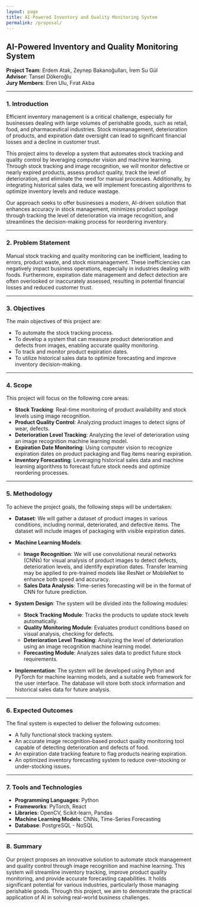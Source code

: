 ```yaml
---
layout: page
title: AI-Powered Inventory and Quality Monitoring System
permalink: /proposal/
---
```


## AI-Powered Inventory and Quality Monitoring System

**Project Team**: Erdem Atak, Zeynep Bakanoğulları, İrem Su Gül  
**Advisor**: Tansel Dökeroğlu  
**Jury Members**: Eren Ulu, Fırat Akba

---

### 1. Introduction
Efficient inventory management is a critical challenge, especially for businesses dealing with large volumes of perishable goods, such as retail, food, and pharmaceutical industries. Stock mismanagement, deterioration of products, and expiration date oversight can lead to significant financial losses and a decline in customer trust.

This project aims to develop a system that automates stock tracking and quality control by leveraging computer vision and machine learning. Through stock tracking and image recognition, we will monitor defective or nearly expired products, assess product quality, track the level of deterioration, and eliminate the need for manual processes. Additionally, by integrating historical sales data, we will implement forecasting algorithms to optimize inventory levels and reduce wastage.

Our approach seeks to offer businesses a modern, AI-driven solution that enhances accuracy in stock management, minimizes product spoilage through tracking the level of deterioration via image recognition, and streamlines the decision-making process for reordering inventory.

---

### 2. Problem Statement
Manual stock tracking and quality monitoring can be inefficient, leading to errors, product waste, and stock mismanagement. These inefficiencies can negatively impact business operations, especially in industries dealing with foods. Furthermore, expiration date management and defect detection are often overlooked or inaccurately assessed, resulting in potential financial losses and reduced customer trust.

---

### 3. Objectives
The main objectives of this project are:
- To automate the stock tracking process.
- To develop a system that can measure product deterioration and defects from images, enabling accurate quality monitoring.
- To track and monitor product expiration dates.
- To utilize historical sales data to optimize forecasting and improve inventory decision-making.

---

### 4. Scope
This project will focus on the following core areas:
- **Stock Tracking**: Real-time monitoring of product availability and stock levels using image recognition.
- **Product Quality Control**: Analyzing product images to detect signs of wear, defects.
- **Deterioration Level Tracking**: Analyzing the level of deterioration using an image recognition machine learning model.
- **Expiration Date Monitoring**: Using computer vision to recognize expiration dates on product packaging and flag items nearing expiration.
- **Inventory Forecasting**: Leveraging historical sales data and machine learning algorithms to forecast future stock needs and optimize reordering processes.

---

### 5. Methodology
To achieve the project goals, the following steps will be undertaken:

- **Dataset**: We will gather a dataset of product images in various conditions, including normal, deteriorated, and defective items. The dataset will include images of packaging with visible expiration dates.
- **Machine Learning Models**:
  - **Image Recognition**: We will use convolutional neural networks (CNNs) for visual analysis of product images to detect defects, deterioration levels, and identify expiration dates. Transfer learning may be applied to pre-trained models like ResNet or MobileNet to enhance both speed and accuracy.
  - **Sales Data Analysis**: Time-series forecasting will be in the format of CNN for future prediction.

- **System Design**: The system will be divided into the following modules:
  - **Stock Tracking Module**: Tracks the products to update stock levels automatically.
  - **Quality Monitoring Module**: Evaluates product conditions based on visual analysis, checking for defects.
  - **Deterioration Level Tracking**: Analyzing the level of deterioration using an image recognition machine learning model.
  - **Forecasting Module**: Analyzes sales data to predict future stock requirements.

- **Implementation**: The system will be developed using Python and PyTorch for machine learning models, and a suitable web framework for the user interface. The database will store both stock information and historical sales data for future analysis.

---

### 6. Expected Outcomes
The final system is expected to deliver the following outcomes:
- A fully functional stock tracking system.
- An accurate image recognition-based product quality monitoring tool capable of detecting deterioration and defects of food.
- An expiration date tracking feature to flag products nearing expiration.
- An optimized inventory forecasting system to reduce over-stocking or under-stocking issues.

---

### 7. Tools and Technologies
- **Programming Languages**: Python
- **Frameworks**: PyTorch, React
- **Libraries**: OpenCV, Scikit-learn, Pandas
- **Machine Learning Models**: CNNs, Time-Series Forecasting
- **Database**: PostgreSQL - NoSQL

---

### 8. Summary
Our project proposes an innovative solution to automate stock management and quality control through image recognition and machine learning. This system will streamline inventory tracking, improve product quality monitoring, and provide accurate forecasting capabilities. It holds significant potential for various industries, particularly those managing perishable goods. Through this project, we aim to demonstrate the practical application of AI in solving real-world business challenges.
